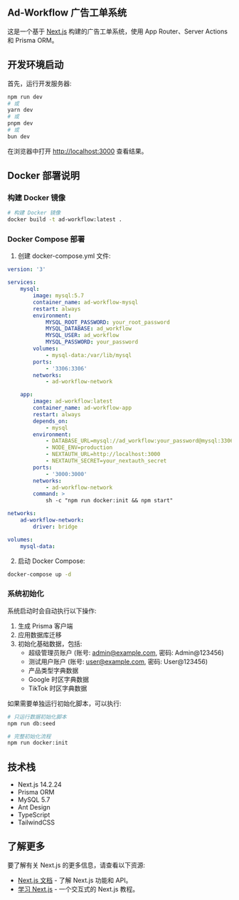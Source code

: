## Ad-Workflow 广告工单系统

这是一个基于 [Next.js](https://nextjs.org) 构建的广告工单系统，使用 App Router、Server Actions 和 Prisma ORM。

## 开发环境启动

首先，运行开发服务器:

```bash
npm run dev
# 或
yarn dev
# 或
pnpm dev
# 或
bun dev
```

在浏览器中打开 [http://localhost:3000](http://localhost:3000) 查看结果。

## Docker 部署说明

### 构建 Docker 镜像

```bash
# 构建 Docker 镜像
docker build -t ad-workflow:latest .
```

### Docker Compose 部署

1. 创建 docker-compose.yml 文件:

```yaml
version: '3'

services:
    mysql:
        image: mysql:5.7
        container_name: ad-workflow-mysql
        restart: always
        environment:
            MYSQL_ROOT_PASSWORD: your_root_password
            MYSQL_DATABASE: ad_workflow
            MYSQL_USER: ad_workflow
            MYSQL_PASSWORD: your_password
        volumes:
            - mysql-data:/var/lib/mysql
        ports:
            - '3306:3306'
        networks:
            - ad-workflow-network

    app:
        image: ad-workflow:latest
        container_name: ad-workflow-app
        restart: always
        depends_on:
            - mysql
        environment:
            - DATABASE_URL=mysql://ad_workflow:your_password@mysql:3306/ad_workflow
            - NODE_ENV=production
            - NEXTAUTH_URL=http://localhost:3000
            - NEXTAUTH_SECRET=your_nextauth_secret
        ports:
            - '3000:3000'
        networks:
            - ad-workflow-network
        command: >
            sh -c "npm run docker:init && npm start"

networks:
    ad-workflow-network:
        driver: bridge

volumes:
    mysql-data:
```

2. 启动 Docker Compose:

```bash
docker-compose up -d
```

### 系统初始化

系统启动时会自动执行以下操作:

1. 生成 Prisma 客户端
2. 应用数据库迁移
3. 初始化基础数据，包括:
    - 超级管理员账户 (账号: admin@example.com, 密码: Admin@123456)
    - 测试用户账户 (账号: user@example.com, 密码: User@123456)
    - 产品类型字典数据
    - Google 时区字典数据
    - TikTok 时区字典数据

如果需要单独运行初始化脚本，可以执行:

```bash
# 只运行数据初始化脚本
npm run db:seed

# 完整初始化流程
npm run docker:init
```

## 技术栈

- Next.js 14.2.24
- Prisma ORM
- MySQL 5.7
- Ant Design
- TypeScript
- TailwindCSS

## 了解更多

要了解有关 Next.js 的更多信息，请查看以下资源:

- [Next.js 文档](https://nextjs.org/docs) - 了解 Next.js 功能和 API。
- [学习 Next.js](https://nextjs.org/learn) - 一个交互式的 Next.js 教程。
